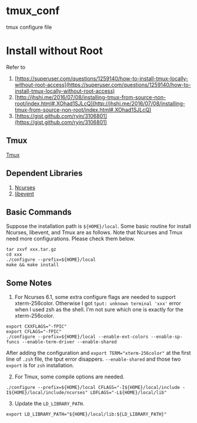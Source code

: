 # tmux_conf
tmux configure file 

# Install without Root

Refer to 
1. [https://superuser.com/questions/1259140/how-to-install-tmux-locally-without-root-access](https://superuser.com/questions/1259140/how-to-install-tmux-locally-without-root-access)
2. [http://jhshi.me/2016/07/08/installing-tmux-from-source-non-root/index.html#.XOhad1SJLcQ](http://jhshi.me/2016/07/08/installing-tmux-from-source-non-root/index.html#.XOhad1SJLcQ)
3. [https://gist.github.com/ryin/3106801](https://gist.github.com/ryin/3106801)

## Tmux
[Tmux](https://github.com/tmux/tmux)
## Dependent Libraries
1. [Ncurses](https://www.gnu.org/software/ncurses/)
2. [libevent](https://libevent.org/)

## Basic Commands
Suppose the installation path is `${HOME}/local`. Some basic routine for install Ncurses, libevent, and Tmux are as follows.
Note that Ncurses and Tmux need more configurations. Please check them below.
```
tar zxvf xxx.tar.gz
cd xxx
./configure --prefix=${HOME}/local
make && make install
```

## Some Notes

1. For Ncurses 6.1, some extra configure flags are needed to support xterm-256color. Otherwise I got `tput: unknown terminal 'xxx'` error when I used zsh as the shell. I'm not sure which one is exactly for the xterm-256color.
```
export CXXFLAGS="-fPIC"
export CFLAGS="-fPIC"
./configure --prefix=${HOME}/local --enable-ext-colors --enable-sp-funcs --enable-term-driver --enable-shared
```
After adding the configuration and `export TERM="xterm-256color"` at the first line of `.zsh` file, the tput error disappers.
`--enable-shared` and those two `export` is for `zsh` installation.

2. For Tmux, some compile options are needed.
```
./configure --prefix=${HOME}/local CFLAGS="-I${HOME}/local/include -I${HOME}/local/include/ncurses" LDFLAGS="-L${HOME}/local/lib"
```

3. Update the `LD_LIBRARY_PATH`.
```
export LD_LIBRARY_PATH="${HOME}/local/lib:${LD_LIBRARY_PATH}"
```
